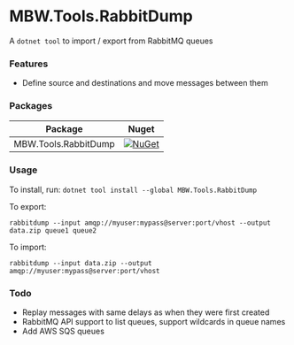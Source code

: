 # MBW.Tools.RabbitDump

A `dotnet tool` to import / export from RabbitMQ queues

### Features

* Define source and destinations and move messages between them

### Packages

| Package | Nuget |
| ------------- |:-------------:|
| MBW.Tools.RabbitDump | [![NuGet](https://img.shields.io/nuget/v/MBW.Tools.RabbitDump.svg)](https://www.nuget.org/packages/MBW.Tools.RabbitDump) |

### Usage

To install, run: `dotnet tool install --global MBW.Tools.RabbitDump`

To export:
```
rabbitdump --input amqp://myuser:mypass@server:port/vhost --output data.zip queue1 queue2
```

To import:
```
rabbitdump --input data.zip --output amqp://myuser:mypass@server:port/vhost
```

### Todo

* Replay messages with same delays as when they were first created
* RabbitMQ API support to list queues, support wildcards in queue names
* Add AWS SQS queues
